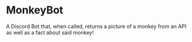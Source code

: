 # MonkeyBot
A Discord Bot that, when called, returns a picture of a monkey from an API as well as a fact about said monkey!
